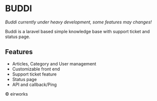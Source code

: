 # BUDDI

*Buddi currently under heavy development, some features may changes!*

Buddi is a laravel based simple knowledge base
with support ticket and status page.

## Features
* Articles, Category and User management
* Customizable front end
* Support ticket feature
* Status page
* API and callback/Ping

&copy; eirworks